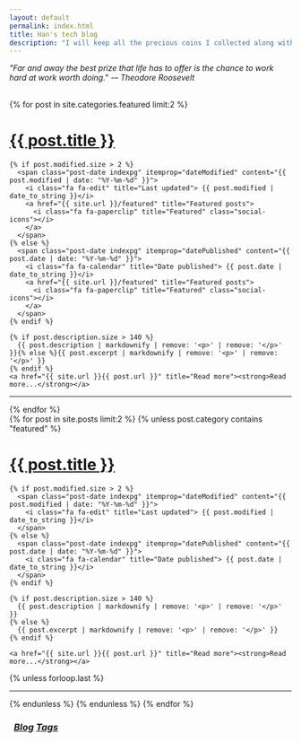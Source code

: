 ```yaml
---
layout: default
permalink: index.html
title: Han's tech blog
description: "I will keep all the precious coins I collected along with my tech journey at here."
---
```


<div>
  <p><i>"Far and away the best prize that life has to offer is the chance to work hard at work worth doing."  -– Theodore Roosevelt</i></p>
</div>
<br/>

<div class="posts">
  {% for post in site.categories.featured limit:2 %}
  <div class="post">
    <h1 class="post-title">
      <a href="{{ site.url }}{{ post.url }}">
        {{ post.title }}
      </a>
    </h1>

    {% if post.modified.size > 2 %}
      <span class="post-date indexpg" itemprop="dateModified" content="{{ post.modified | date: "%Y-%m-%d" }}">
        <i class="fa fa-edit" title="Last updated"> {{ post.modified | date_to_string }}</i>
        <a href="{{ site.url }}/featured" title="Featured posts">
          <i class="fa fa-paperclip" title="Featured" class="social-icons"></i>
        </a>
      </span>
    {% else %}
      <span class="post-date indexpg" itemprop="datePublished" content="{{ post.date | date: "%Y-%m-%d" }}">
        <i class="fa fa-calendar" title="Date published"> {{ post.date | date_to_string }}</i>
        <a href="{{ site.url }}/featured" title="Featured posts">
          <i class="fa fa-paperclip" title="Featured" class="social-icons"></i>
        </a>
      </span>
    {% endif %}

    {% if post.description.size > 140 %}
      {{ post.description | markdownify | remove: '<p>' | remove: '</p>' }}{% else %}{{ post.excerpt | markdownify | remove: '<p>' | remove: '</p>' }}
    {% endif %}
    <a href="{{ site.url }}{{ post.url }}" title="Read more"><strong>Read more...</strong></a>
  </div>

  <hr class="transp">
  {% endfor %}
</div>

<div class="posts">
  {% for post in site.posts limit:2 %}
  {% unless post.category contains "featured" %}
  <div class="post">
    <h1 class="post-title">
      <a href="{{ site.url }}{{ post.url }}">
        {{ post.title }}
      </a>
    </h1>

    {% if post.modified.size > 2 %}
      <span class="post-date indexpg" itemprop="dateModified" content="{{ post.modified | date: "%Y-%m-%d" }}">
        <i class="fa fa-edit" title="Last updated"> {{ post.modified | date_to_string }}</i>
      </span>
    {% else %}
      <span class="post-date indexpg" itemprop="datePublished" content="{{ post.date | date: "%Y-%m-%d" }}">
        <i class="fa fa-calendar" title="Date published"> {{ post.date | date_to_string }}</i>
      </span>
    {% endif %}

    {% if post.description.size > 140 %}
      {{ post.description | markdownify | remove: '<p>' | remove: '</p>' }}
    {% else %}
      {{ post.excerpt | markdownify | remove: '<p>' | remove: '</p>' }}
    {% endif %}

    <a href="{{ site.url }}{{ post.url }}" title="Read more"><strong>Read more...</strong></a>
  </div>

  {% unless forloop.last %}<hr class="transp">{% endunless %}
  {% endunless %}
  {% endfor %}
</div>

<h3 class="post-title">
<div class="pagination" style="margin: 0.5rem;">
    <a class="pagination-item older" href="{{ site.url }}/blog"><i class="fa fa-edit"> Blog</i></a>
    <a class="pagination-item newer" href="{{ site.url }}/tags"><i class="fa fa-tags"> Tags</i></a>
</div>
</h3>
